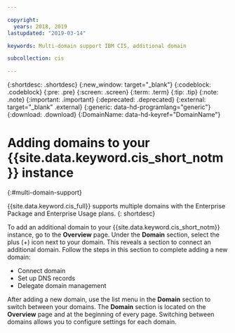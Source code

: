 ```yaml
---

copyright:
  years: 2018, 2019
lastupdated: "2019-03-14"

keywords: Multi-domain support IBM CIS, additional domain

subcollection: cis

---
```


{:shortdesc: .shortdesc}
{:new_window: target="_blank"}
{:codeblock: .codeblock}
{:pre: .pre}
{:screen: .screen}
{:term: .term}
{:tip: .tip}
{:note: .note}
{:important: .important}
{:deprecated: .deprecated}
{:external: target="_blank" .external}
{:generic: data-hd-programlang="generic"}
{:download: .download}
{:DomainName: data-hd-keyref="DomainName"}

# Adding domains to your {{site.data.keyword.cis_short_notm}} instance
{:#multi-domain-support}

{{site.data.keyword.cis_full}} supports multiple domains with the Enterprise Package and Enterprise Usage plans.
{: shortdesc}

To add an additional domain to your {{site.data.keyword.cis_short_notm}} instance, go to the **Overview** page. Under the **Domain** section, select the plus (+) icon next to your domain. This reveals a section to connect an additional domain. Follow the steps in this section to complete adding a new domain:

  * Connect domain
  * Set up DNS records
  * Delegate domain management

After adding a new domain, use the list menu in the **Domain** section to switch between your domains. The **Domain** section is located on the **Overview** page and at the beginning of every page. Switching between domains allows you to configure settings for each domain.
